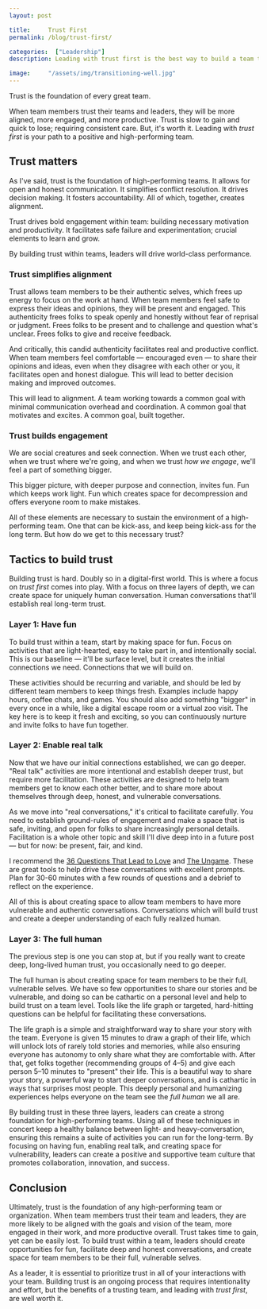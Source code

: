 ```yaml
---
layout: post

title:     Trust First
permalink: /blog/trust-first/

categories:  ["Leadership"]
description: Leading with trust first is the best way to build a team that is aligned, engaged, and productive.

image:     "/assets/img/transitioning-well.jpg"
---
```


Trust is the foundation of every great team.

When team members trust their teams and leaders, they will be more aligned, more engaged, and more productive. Trust is slow to gain and quick to lose; requiring consistent care. But, it's worth it. Leading with _trust first_ is your path to a positive and high-performing team.

## Trust matters

As I've said, trust is the foundation of high-performing teams. It allows for open and honest communication. It simplifies conflict resolution. It drives decision making. It fosters accountability. All of which, together, creates alignment.

Trust drives bold engagement within team: building necessary motivation and productivity. It facilitates safe failure and experimentation; crucial elements to learn and grow.

By building trust within teams, leaders will drive world-class performance.

### Trust simplifies alignment

Trust allows team members to be their authentic selves, which frees up energy to focus on the work at hand. When team members feel safe to express their ideas and opinions, they will be present and engaged. This authenticity frees folks to speak openly and honestly without fear of reprisal or judgment. Frees folks to be present and to challenge and question what's unclear. Frees folks to give and receive feedback.

And critically, this candid authenticity facilitates real and productive conflict. When team members feel comfortable  —  encouraged  even —  to share their opinions and ideas, even when they disagree with each other or you, it facilitates open and honest dialogue. This will lead to better decision making and improved outcomes.

This will lead to alignment. A team working towards a common goal with minimal communication overhead and coordination. A common goal that motivates and excites. A common goal, built together.

### Trust builds engagement

 We are social creatures and seek connection. When we trust each other, when we trust where we're going, and when we trust _how we engage_, we'll feel a part of something bigger.

This bigger picture, with deeper purpose and connection, invites fun. Fun which keeps work light. Fun which creates space for decompression and offers everyone room to make mistakes.

All of these elements are necessary to sustain the environment of a high-performing team. One that can be kick-ass, and keep being kick-ass for the long term. But how do we get to this necessary trust?

## Tactics to build trust

Building trust is hard. Doubly so in a digital-first world. This is where a focus on _trust first_ comes into play. With a focus on three layers of depth, we can create space for uniquely human conversation. Human conversations that'll establish real long-term trust.

### Layer 1: Have fun

To build trust within a team, start by making space for fun. Focus on activities that are light-hearted, easy to take part in, and intentionally social. This is our baseline — it'll be surface level, but it creates the initial connections we need. Connections that we will build on.

These activities should be recurring and variable, and should be led by different team members to keep things fresh. Examples include happy hours, coffee chats, and games. You should also add something "bigger" in every once in a while, like a digital escape room or a virtual zoo visit. The key here is to keep it fresh and exciting, so you can continuously nurture and invite folks to have fun together.

### Layer 2: Enable real talk

Now that we have our initial connections established, we can go deeper. "Real talk" activities are more intentional and establish deeper trust, but require more facilitation. These activities are designed to help team members get to know each other better, and to share more about themselves through deep, honest, and vulnerable conversations.

As we move into "real conversations," it's critical to facilitate carefully. You need to establish ground-rules of engagement and make a space that is safe, inviting, and open for folks to share increasingly personal details. Facilitation is a whole other topic and skill I'll dive deep into in a future post — but for now: be present, fair, and kind.

I recommend the [36 Questions That Lead to Love](https://www.nytimes.com/2015/01/09/style/no-37-big-wedding-or-small.html) and [The Ungame](https://en.wikipedia.org/wiki/The_Ungame). These are  great tools to help drive these conversations with excellent prompts. Plan for 30-60 minutes with a few rounds of questions and a debrief to reflect on the experience.

All of this is about creating space to allow team members to have more vulnerable and authentic conversations. Conversations which will build trust and create a deeper understanding of each fully realized human.

### Layer 3: The full human

The previous step is one you can stop at, but if you really want to create deep, long-lived human trust, you occasionally need to go deeper.

The full human is about creating space for team members to be their full, vulnerable selves. We have so few opportunities to share our stories and be vulnerable, and doing so can be cathartic on a personal level and help to build trust on a team level. Tools like the life graph or targeted, hard-hitting questions can be helpful for facilitating these conversations.

The life graph is a simple and straightforward way to share your story with the team. Everyone is given 15 minutes to draw a graph of their life, which will unlock lots of rarely told stories and memories, while also ensuring everyone has autonomy to only share what they are comfortable with. After that, get folks together (recommending groups of 4–5) and give each person 5–10 minutes to "present" their life. This is a beautiful way to share your story, a powerful way to start deeper conversations, and is cathartic in ways that surprises most people. This deeply personal and humanizing experiences helps everyone on the team see the _full human_ we all are.

By building trust in these three layers, leaders can create a strong foundation for high-performing teams. Using all of these techniques in concert keep a healthy balance between light- and heavy-conversation, ensuring this remains a suite of activities you can run for the long-term. By focusing on having fun, enabling real talk, and creating space for vulnerability, leaders can create a positive and supportive team culture that promotes collaboration, innovation, and success.

## Conclusion

Ultimately, trust is the foundation of any high-performing team or organization. When team members trust their team and leaders, they are more likely to be aligned with the goals and vision of the team, more engaged in their work, and more productive overall. Trust takes time to gain, yet can be easily lost. To build trust within a team, leaders should create opportunities for fun, facilitate deep and honest conversations, and create space for team members to be their full, vulnerable selves.

As a leader, it is essential to prioritize trust in all of your interactions with your team. Building trust is an ongoing process that requires intentionality and effort, but the benefits of a trusting team, and leading with _trust first_, are well worth it.
